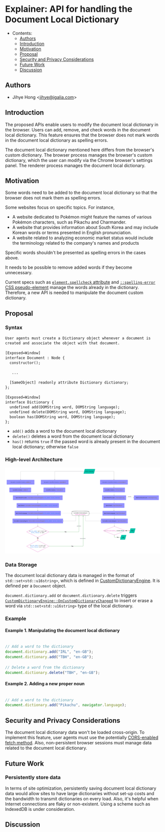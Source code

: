 # Explainer: API for handling the Document Local Dictionary

- Contents:
  - [Authors](#authors)
  - [Introduction](#introduction)
  - [Motivation](#motivation)
  - [Proposal](#proposal)
  - [Security and Privacy Considerations](#security)
  - [Future Work](#future)
  - [Discussion](#discuss)

## <a name="authors"></a> Authors

* Jihye Hong \<jihye@igalia.com\>

## <a name="introduction"></a> Introduction

The proposed APIs enable users to modify the document local dictionary in the browser. Users can add, remove, and check words in the document local dictionary.
This feature ensures that the browser does not mark words in the document local dictionary as spelling errors.

The document local dictionary mentioned here differs from the browser's custom dictionary. 
The browser process manages the browser's custom dictionary, which the user can modify via the Chrome browser's settings panel.
The renderer process manages the document local dictionary.

## <a name="motivation"></a> Motivation

Some words need to be added to the document local dictionary so that the browser does not mark them as spelling errors.

Some websites focus on specific topics. For instance, 
- A website dedicated to Pokémon might feature the names of various Pokémon characters, such as Pikachu and Charmander.
- A website that provides information about South Korea and may include Korean words or terms presented in English pronunciation.
- A website related to analyzing economic market status would include the terminology related to the company's names and products

Specific words shouldn't be presented as spelling errors in the cases above.

It needs to be possible to remove added words if they become unnecessary.

Current specs such as [`element.spellcheck` attribute](https://html.spec.whatwg.org/multipage/interaction.html#attr-spellcheck) and [`::spelling-error` CSS pseudo-element](https://drafts.csswg.org/css-pseudo/#selectordef-spelling-error) manage the words already in the dictionary.
Therefore, a new API is needed to manipulate the document custom dictionary.

## <a name="proposal"></a> Proposal

### Syntax
```
User agents must create a Dictionary object whenever a document is created and associate the object with that document.

[Exposed=Window]
interface Document : Node {
  constructor();

   ...

  [SameObject] readonly attribute Dictionary dictionary;
};

[Exposed=Window]
interface Dictionary {
  undefined add(DOMString word, DOMString language);
  undefined delete(DOMString word, DOMString language);
  boolean has(DOMString word, DOMString language);
};
```
- `add()` adds a word to the document local dictionary
- `delete()` deletes a word from the document local dictionary
- `has()` returns `true` if the passed word is already present in the document local dictionary; otherwise `false`

### High-level Architecture
![Flow diagram](dictionary_api_diagram.png)

### Data Storage

The document local dictionary data is managed in the format of `std::set<std::u16string>`, which is defined in [CustomDictionaryEngine](https://source.chromium.org/chromium/chromium/src/+/main:components/spellcheck/renderer/custom_dictionary_engine.h;l=14;bpv=1;bpt=1?q=custom_dictionary%20engine&ss=chromium).
It is defined per a `Document` object.

`document.dictionary.add` or `document.dictionary.delete` triggers [`CustomDictionaryEngine::OnCustomDictionaryChanged`](https://source.chromium.org/chromium/chromium/src/+/main:components/spellcheck/renderer/custom_dictionary_engine.cc;bpv=1;bpt=1) to insert or erase a word via `std::set<std::u16string>` type of the local dictionary.

### Example

#### Example 1. Manipulating the document local dictionary
```js

// Add a word to the dictionary
document.dictionary.add("IRL", "en-GB");
document.dictionary.add("TBH", "en-GB");

// Delete a word from the dictionary
document.dictionary.delete("TBH", "en-GB");
```

#### Example 2. Adding a new proper noun
```js

// Add a word to the dictionary
document.dictionary.add("Pikachu", navigator.language);

```

## <a name="security"></a> Security and Privacy Considerations
The document local dictionary data won't be loaded cross-origin. To implement this feature, user agents must use the potentially [CORS-enabled fetch method](https://fetch.spec.whatwg.org/#http-cors-protocol).
Also, non-persistent browser sessions must manage data related to the document local dictionary.

## <a name="future"></a> Future Work
### Persistently store data
In terms of site optimization, persistently saving document local dictionary data would allow sites to have large dictionaries without set-up costs and the bandwidth to transmit dictionaries on every load.
Also, it's helpful when Internet connections are flaky or non-existent.
Using a scheme such as IndexedDB is under consideration.

## <a name="discuss"></a> Discussion
